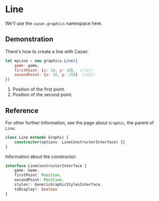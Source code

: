 # Line

We'll use the ``cazan.graphics`` namespace here.

## Demonstration

There's how to create a line with Cazan.
````js
let myLine = new graphics.Line({
    game: game, 
    firstPoint: {x: 10, y: 10},  //(1)! 
    secondPoint: {x: 50, y: 150}  //(2)!
})
````

1. Position of the first point.
2. Position of the second point.

## Reference

For other further information, see the page about ``Graphic``, the parent of ``Line``.

````ts
class Line extends Graphic {
    constructor(options: LineConstructorInterface) {}
}
````

Information about the constructor:

`````ts
interface LineConstructorInterface {
    game: Game,
    firstPoint: Position,
    secondPoint: Position,
    styles?: GenericGraphicStylesInterface,
    toDisplay?: boolean
}
`````
